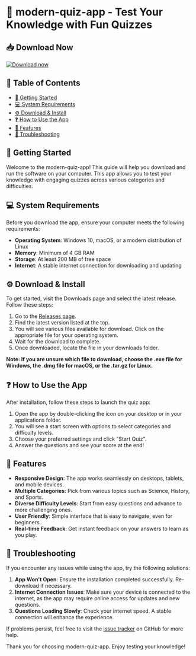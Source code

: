 # 🎉 modern-quiz-app - Test Your Knowledge with Fun Quizzes

## 📥 Download Now
[![Download now](https://img.shields.io/badge/Download%20modern--quiz--app-v1.0-blue)](https://github.com/XenonSarthak/modern-quiz-app/releases)

## 📖 Table of Contents
- [🚀 Getting Started](#-getting-started)
- [💻 System Requirements](#-system-requirements)
- [⚙️ Download & Install](#-download--install)
- [❓ How to Use the App](#-how-to-use-the-app)
- [🎨 Features](#-features)
- [🔧 Troubleshooting](#-troubleshooting)

## 🚀 Getting Started
Welcome to the modern-quiz-app! This guide will help you download and run the software on your computer. This app allows you to test your knowledge with engaging quizzes across various categories and difficulties.

## 💻 System Requirements
Before you download the app, ensure your computer meets the following requirements:

- **Operating System**: Windows 10, macOS, or a modern distribution of Linux
- **Memory**: Minimum of 4 GB RAM
- **Storage**: At least 200 MB of free space
- **Internet**: A stable internet connection for downloading and updating

## ⚙️ Download & Install
To get started, visit the Downloads page and select the latest release. Follow these steps:

1. Go to the [Releases page](https://github.com/XenonSarthak/modern-quiz-app/releases).
2. Find the latest version listed at the top.
3. You will see various files available for download. Click on the appropriate file for your operating system.
4. Wait for the download to complete.
5. Once downloaded, locate the file in your downloads folder.

**Note: If you are unsure which file to download, choose the .exe file for Windows, the .dmg file for macOS, or the .tar.gz for Linux.**

## ❓ How to Use the App
After installation, follow these steps to launch the quiz app:

1. Open the app by double-clicking the icon on your desktop or in your applications folder.
2. You will see a start screen with options to select categories and difficulty levels.
3. Choose your preferred settings and click "Start Quiz".
4. Answer the questions and see your score at the end!

## 🎨 Features
- **Responsive Design**: The app works seamlessly on desktops, tablets, and mobile devices.
- **Multiple Categories**: Pick from various topics such as Science, History, and Sports.
- **Diverse Difficulty Levels**: Start from easy questions and advance to more challenging ones.
- **User Friendly**: Simple interface that is easy to navigate, even for beginners.
- **Real-time Feedback**: Get instant feedback on your answers to learn as you play.

## 🔧 Troubleshooting
If you encounter any issues while using the app, try the following solutions:

1. **App Won't Open**: Ensure the installation completed successfully. Re-download if necessary.
2. **Internet Connection Issues**: Make sure your device is connected to the internet, as the app may require online access for updates and new questions.
3. **Questions Loading Slowly**: Check your internet speed. A stable connection will enhance the experience.

If problems persist, feel free to visit the [issue tracker](https://github.com/XenonSarthak/modern-quiz-app/issues) on GitHub for more help.

Thank you for choosing modern-quiz-app. Enjoy testing your knowledge!